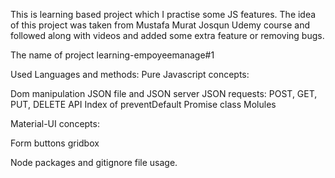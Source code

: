This is learning based project which I practise some JS features. The idea of this project was taken from Mustafa Murat Josqun Udemy course and followed along with videos and added some extra feature or removing bugs.

The name of project learning-empoyeemanage#1

Used Languages and methods: 
Pure Javascript concepts:

Dom manipulation
JSON file and JSON server
JSON requests: POST, GET, PUT, DELETE
API
Index of
preventDefault
Promise
class
Molules


Material-UI concepts:

Form
buttons
gridbox

Node packages and gitignore file usage.
